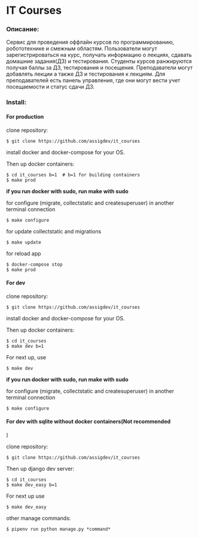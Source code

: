 # IT Courses

### Описание:
Сервис для проведения оффлайн курсов по программированию, робототехнике и смежным областям.
Пользователи могут зарегистрироваться на курс, получать информацию о лекциях, сдавать
домашние задания(ДЗ) и тестирования. Студенты курсов ранжируются получая баллы за ДЗ,
тестирования и посещения. Преподаватели могут добавлять лекции а также ДЗ и тестирования 
к лекциям. Для преподавателей есть панель управления, где они могут вести учет посещаемости 
и статус сдачи ДЗ.  

### Install:
#### For production

clone repository:

    $ git clone https://github.com/assigdev/it_courses
    
install docker and docker-compose for your OS.



Then up docker containers:
  
    $ cd it_courses b=1  # b=1 for building containers
    $ make prod

**if you run docker with sudo, run make with sudo**
    
    
for configure (migrate, collectstatic and createsuperuser) in another terminal connection

    $ make configure
    

for update collectstatic and migrations

    $ make update

for reload app

    $ docker-compose stop
    $ make prod

#### For dev

clone repository:

    $ git clone https://github.com/assigdev/it_courses
    
install docker and docker-compose for your OS.

Then up docker containers:

    $ cd it_courses
    $ make dev b=1
    

For next up, use

    $ make dev

**if you run docker with sudo, run make with sudo**

    
for configure (migrate, collectstatic and createsuperuser) in another terminal connection

    $ make configure

#### For dev with sqlite without docker containers(Not recommended
)

clone repository:

    $ git clone https://github.com/assigdev/it_courses
    
Then up django dev server:

    $ cd it_courses
    $ make dev_easy b=1
    
For next up use
    
    $ make dev_easy

other manage commands:

    $ pipenv run python manage.py *command*
